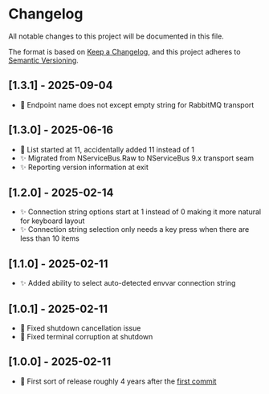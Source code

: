# Changelog

All notable changes to this project will be documented in this file.

The format is based on [Keep a Changelog](https://keepachangelog.com/en/1.0.0/),
and this project adheres to [Semantic Versioning](https://semver.org/spec/v2.0.0.html).

## [1.3.1] - 2025-09-04

- 🐛 Endpoint name does not except empty string for RabbitMQ transport

## [1.3.0] - 2025-06-16

- 🐛 List started at 11, accidentally added 11 instead of 1
- ✨ Migrated from NServiceBus.Raw to NServiceBus 9.x transport seam
- ✨ Reporting version information at exit

## [1.2.0] - 2025-02-14

- ✨ Connection string options start at 1 instead of 0 making it more natural for keyboard layout
- ✨ Connection string selection only needs a key press when there are less than 10 items 

## [1.1.0] - 2025-02-11

- ✨ Added ability to select auto-detected envvar connection string

## [1.0.1] - 2025-02-11

- 🐛 Fixed shutdown cancellation issue
- 🐛 Fixed terminal corruption at shutdown

## [1.0.0] - 2025-02-11

- 🥳 First sort of release roughly 4 years after the [first commit](https://github.com/ramonsmits/FakeMessageGen/commit/8c1bd0d689106962ebaefcb77b6ebbde7fea9eb5)
